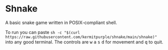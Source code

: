 # Shnake

A basic snake game written in POSIX-compliant shell.

To run you can paste `sh -c "$(curl https://raw.githubusercontent.com/kermitpurple/shnake/main/shnake)"` into any good terminal.
The controls are
<kbd>w</kbd>
<kbd>a</kbd>
<kbd>s</kbd>
<kbd>d</kbd>
for movement and
<kbd>q</kbd>
to quit.
